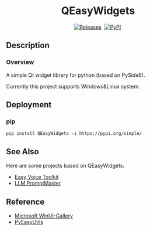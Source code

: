 <div align = "center">

# QEasyWidgets

[![Releases](https://img.shields.io/github/v/release/Spr-Aachen/QEasyWidgets?color=green&label=Release&logo=Github&logoColor=white&style=for-the-badge)](https://github.com/Spr-Aachen/QEasyWidgets/releases/latest)&nbsp;
[![PyPI](https://img.shields.io/pypi/v/QEasyWidgets?color=blue&logo=PYPY&logoColor=blue&style=for-the-badge)](https://pypi.org/project/QEasyWidgets/)&nbsp;

</div>


## Description

### Overview

A simple Qt widget library for python (based on PySide6).

Currently this project supports Windows&Linux system.


## Deployment

### pip

```shell
pip install QEasyWidgets -i https://pypi.org/simple/
```


## See Also
Here are some projects based on QEasyWidgets:
- [Easy Voice Toolkit](https://github.com/Spr-Aachen/Easy-Voice-Toolkit)
- [LLM PromptMaster](https://github.com/Spr-Aachen/LLM-PromptMaster)


## Reference
- [Microsoft WinUI-Gallery](https://github.com/microsoft/WinUI-Gallery)
- [PyEasyUtils](https://github.com/Spr-Aachen/PyEasyUtils)